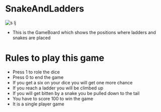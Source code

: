 # SnakeAndLadders

![s lj](https://user-images.githubusercontent.com/95474096/197262179-fc158e25-b605-4659-9265-0567cd817ece.jpeg)

- This is the GameBoard which shows the positions where ladders and snakes are placed


# Rules to play this game
- Press 1 to role the dice 
- Press 0 to end the game
- If you get a six on your dice you will get one more chance 
- If you reach a ladder you will be climbed up
- If you will get bitten by a snake you be pulled down to the tail
- You have to score 100 to win the game
- It is a single player game
